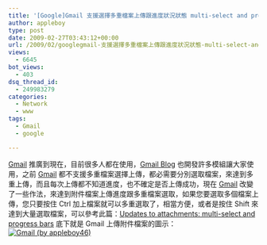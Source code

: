 ```yaml
---
title: '[Google]Gmail 支援選擇多重檔案上傳跟進度狀況狀態 multi-select and progress bars'
author: appleboy
type: post
date: 2009-02-27T03:43:12+00:00
url: /2009/02/googlegmail-支援選擇多重檔案上傳跟進度狀況狀態-multi-select-and-progress-bars/
views:
  - 6645
bot_views:
  - 403
dsq_thread_id:
  - 249983279
categories:
  - Network
  - www
tags:
  - Gmail
  - google

---
```

[Gmail][1] 推廣到現在，目前很多人都在使用，[Gmail Blog][2] 也開發許多模組讓大家使用，之前 [Gmail][1] 都不支援多重檔案選擇上傳，都必需要分別選取檔案，來達到多重上傳，而且每次上傳都不知道進度，也不確定是否上傳成功，現在 [Gmail][1] 改變了一些作法，來達到附件檔案上傳進度跟多重檔案選取，如果您要選取多個檔案上傳，您只要按住 Ctrl 加上檔案就可以多重選取了，相當方便，或者是按住 Shift 來達到大量選取檔案，可以參考此篇：[Updates to attachments: multi-select and progress bars][3] 底下就是 Gmail 上傳附件檔案的圖示： [<img src="https://i1.wp.com/farm4.static.flickr.com/3325/3313315418_bb933a9d60.jpg?resize=500%2C144&#038;ssl=1" title="Gmail (by appleboy46)" alt="Gmail (by appleboy46)" data-recalc-dims="1" />][4]

 [1]: http://mail.google.com
 [2]: http://gmailblog.blogspot.com
 [3]: http://gmailblog.blogspot.com/2009/02/updates-to-attachments-multi-select-and.html
 [4]: https://www.flickr.com/photos/appleboy/3313315418/ "Gmail (by appleboy46)"